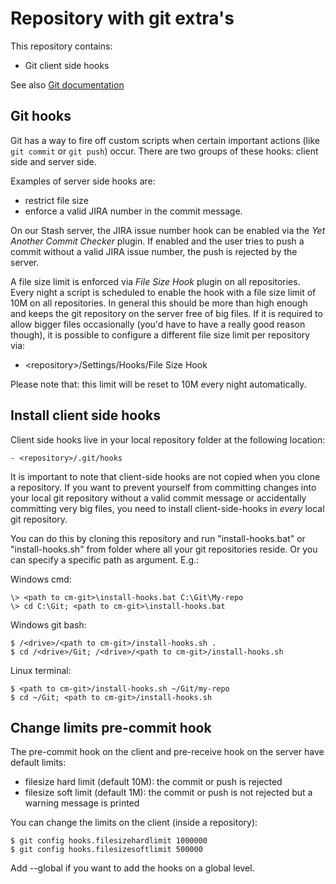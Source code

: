 Repository with git extra's
===========================

This repository contains:

* Git client side hooks

See also [Git documentation](https://git-scm.com/book/en/v2/Customizing-Git-Git-Hooks)

Git hooks
---------
Git has a way to fire off custom scripts when certain important actions (like `git commit` or
`git push`) occur. There are two groups of these hooks: client side and server side.

Examples of server side hooks are:

* restrict file size
* enforce a valid JIRA number in the commit message.

On our Stash server, the JIRA issue number hook can be enabled via the *Yet Another Commit Checker*
plugin. If enabled and the user tries to push a commit without a valid JIRA issue number, the push
is rejected by the server.

A file size limit is enforced via *File Size Hook* plugin on all repositories. Every night a
script is scheduled to enable the hook with a file size limit of 10M on all repositories.
In general this should be more than high enough and keeps the git repository on the server
free of big files.
If it is required to allow bigger files occasionally (you'd have to have a really good
reason though), it is possible to configure a different file size limit per repository via:

* \<repository\>/Settings/Hooks/File Size Hook

Please note that: this limit will be reset to 10M every night automatically.

Install client side hooks
-------------------------

Client side hooks live in your local repository folder at the following location:

	- <repository>/.git/hooks

It is important to note that client-side hooks are not copied when you clone a repository.
If you want to prevent yourself from committing changes into your local git repository without
a valid commit message or accidentally committing very big files, you need to install
client-side-hooks in *every* local git repository.

You can do this by cloning this repository and run "install-hooks.bat" or "install-hooks.sh"
from folder where all your git repositories reside. Or you can specify a specific path as
argument. E.g.:

Windows cmd:

	\> <path to cm-git>\install-hooks.bat C:\Git\My-repo
	\> cd C:\Git; <path to cm-git>\install-hooks.bat

Windows git bash:

	$ /<drive>/<path to cm-git>/install-hooks.sh .
	$ cd /<drive>/Git; /<drive>/<path to cm-git>/install-hooks.sh

Linux terminal:

	$ <path to cm-git>/install-hooks.sh ~/Git/my-repo
	$ cd ~/Git; <path to cm-git>/install-hooks.sh

Change limits pre-commit hook
-----------------------------

The pre-commit hook on the client and pre-receive hook on the server have default limits:

* filesize hard limit (default 10M): the commit or push is rejected
* filesize soft limit (default 1M): the commit or push is not rejected but a warning message is printed

You can change the limits on the client (inside a repository):

	$ git config hooks.filesizehardlimit 1000000
	$ git config hooks.filesizesoftlimit 500000

Add --global if you want to add the hooks on a global level.

